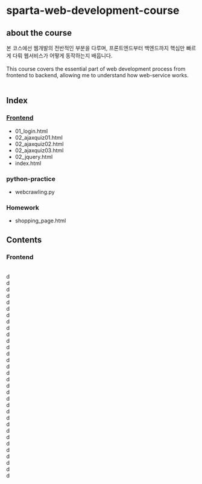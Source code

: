 # sparta-web-development-course
## about the course
본 코스에선 웹개발의 전반적인 부분을 다루며, 프론트엔드부터 백엔드까지 핵심만 빠르게 다뤄 웹서비스가 어떻게 동작하는지 배웁니다.
<br><br>
This course covers the essential part of web development process from frontend to backend, allowing me to understand how web-service works.
<br><br>
## Index

### [Frontend](https://github.com/EK-Choi/sparta-web-development-course/blob/main/README.md#frontend-1)
+ 01_login.html
+ 02_ajaxquiz01.html
+ 02_ajaxquiz02.html
+ 02_ajaxquiz03.html
+ 02_jquery.html
+ index.html

### python-practice
+ webcrawling.py

### Homework
+ shopping_page.html

## Contents
### Frontend
<br>d<br>d<br>d<br>d<br>d<br>d<br>d<br>d<br>d<br>d<br>d<br>d<br>d<br>d<br>d<br>d<br>d<br>d<br>d<br>d<br>d<br>d<br>d<br>d<br>d<br>d<br>d<br>d<br>d<br>d<br>d<br>d
